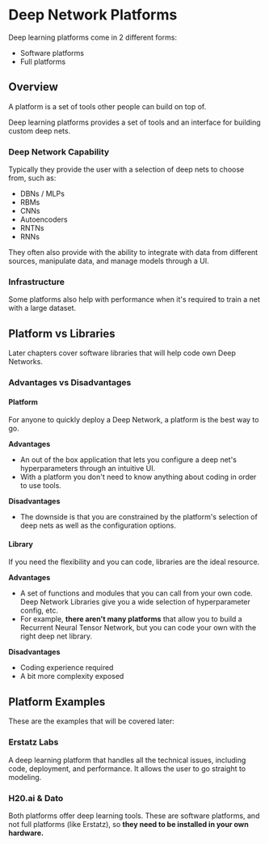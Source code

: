 
# Deep Network Platforms

Deep learning platforms come in 2 different forms:

* Software platforms
* Full platforms

## Overview

A platform is a set of tools other people can build on top of.

Deep learning platforms provides a set of tools and an interface for building custom deep nets.

### Deep Network Capability

Typically they provide the user with a selection of deep nets to choose from, such as:

* DBNs / MLPs
* RBMs
* CNNs
* Autoencoders
* RNTNs
* RNNs

They often also provide with the ability to integrate with data from different sources, manipulate data, and manage models through a UI.

### Infrastructure 

Some platforms also help with performance when it's required to train a net with a large dataset.

## Platform vs Libraries

Later chapters cover software libraries that will help code own Deep Networks.

### Advantages vs Disadvantages

#### Platform

For anyone to quickly deploy a Deep Network, a platform is the best way to go.

**Advantages**

* An out of the box application that lets you configure a deep net's hyperparameters through an intuitive UI.
* With a platform you don't need to know anything about coding in order to use tools.

**Disadvantages**
* The downside is that you are constrained by the platform's selection of deep nets as well as the configuration options.

#### Library

If you need the flexibility and you can code, libraries are the ideal resource.

**Advantages**
* A set of functions and modules that you can call from your own code. Deep Network Libraries give you a wide selection of hyperparameter config, etc.
* For example, **there aren't many platforms** that allow you to build a Recurrent Neural Tensor Network, but you can code your own with the right deep net library.

**Disadvantages**
* Coding experience required
* A bit more complexity exposed


## Platform Examples

These are the examples that will be covered later:

### Erstatz Labs
A deep learning platform that handles all the technical issues, including code, deployment, and performance. It allows the user to go straight to modeling.

### H20.ai & Dato
Both platforms offer deep learning tools. These are software platforms, and not full platforms (like Erstatz), so **they need to be installed in your own hardware.**




